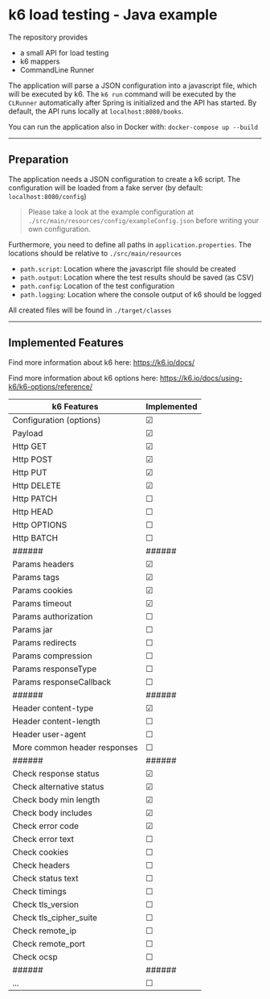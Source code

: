 # k6 load testing  - Java example

The repository provides 
- a small API for load testing
- k6 mappers
- CommandLine Runner

The application will parse a JSON configuration into a javascript 
file, which will be executed by k6. The `k6 run` command will be executed by
the `CLRunner` automatically after Spring is initialized and the API has started.
By default, the API runs locally at `localhost:8080/books`.

You can run the application also in Docker with: `docker-compose up --build`

---
## Preparation

The application needs a JSON configuration to create a k6 script. 
The configuration will be loaded from a fake server (by default: `localhost:8080/config`)

>Please take a look at the example configuration at `./src/main/resources/config/exampleConfig.json`
before writing your own configuration.


Furthermore, you need to define all paths in `application.properties`. The locations
should be relative to `./src/main/resources`

- `path.script`: Location where the javascript file should be created 
- `path.output`: Location where the test results should be saved (as CSV)
- `path.config`: Location of the test configuration
- `path.logging`: Location where the console output of k6 should be logged

All created files will be found in `./target/classes`

---
## Implemented Features

Find more information about k6 here: https://k6.io/docs/

Find more information about k6 options here: https://k6.io/docs/using-k6/k6-options/reference/


| k6 Features                  | Implemented |
|------------------------------|-------------|
| Configuration (options)      | &#9745;     |
| Payload                      | &#9745;     |
| Http GET                     | &#9745;     |
| Http POST                    | &#9745;     |
| Http PUT                     | &#9745;     |
| Http DELETE                  | &#9745;     |
| Http PATCH                   | &#9744;     |
| Http HEAD                    | &#9744;     |
| Http OPTIONS                 | &#9744;     |
| Http BATCH                   | &#9744;     |
| ######                       | ######      |
| Params headers               | &#9745;     |
| Params tags                  | &#9745;     |
| Params cookies               | &#9745;     |
| Params timeout               | &#9745;     |
| Params authorization         | &#9744;     |
| Params jar                   | &#9744;     |
| Params redirects             | &#9744;     |
| Params compression           | &#9744;     |
| Params responseType          | &#9744;     |
| Params responseCallback      | &#9744;     |
| ######                       | ######      |
| Header content-type          | &#9745;     |
| Header content-length        | &#9744;     |
| Header user-agent            | &#9744;     |
| More common header responses | &#9744;     |
| ######                       | ######      |
| Check response status        | &#9745;     |
| Check alternative status     | &#9745;     |
| Check body min length        | &#9745;     |
| Check body includes          | &#9745;     |
| Check error code             | &#9745;     |
| Check error text             | &#9744;     |
| Check cookies                | &#9744;     |
| Check headers                | &#9744;     |
| Check status text            | &#9744;     |
| Check timings                | &#9744;     |
| Check tls_version            | &#9744;     |
| Check tls_cipher_suite       | &#9744;     |
| Check remote_ip              | &#9744;     |
| Check remote_port            | &#9744;     |
| Check ocsp                   | &#9744;     |
| ######                       | ######      |
| ...                          | &#9744;     |
